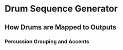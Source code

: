 # Drum Sequence Generator


## How Drums are Mapped to Outputs

### Percussion Grouping and Accents
